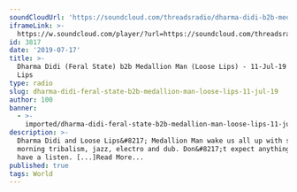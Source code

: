 ```yaml
---
soundCloudUrl: 'https://soundcloud.com/threadsradio/dharma-didi-b2b-medallion-man-11-jul-19'
iframeLink: >-
  https://w.soundcloud.com/player/?url=https://soundcloud.com/threadsradio/dharma-didi-b2b-medallion-man-11-jul-19&color=00aabb&auto_play=false&hide_related=false&show_comments=true&show_user=true&show_reposts=false
id: 3817
date: '2019-07-17'
title: >-
  Dharma Didi (Feral State) b2b Medallion Man (Loose Lips) - 11-Jul-19 - Loose
  Lips
type: radio
slug: dharma-didi-feral-state-b2b-medallion-man-loose-lips-11-jul-19
author: 100
banner:
  - >-
    imported/dharma-didi-feral-state-b2b-medallion-man-loose-lips-11-jul-19/image3817.jpeg
description: >-
  Dharma Didi and Loose Lips&#8217; Medallion Man wake us all up with some early
  morning tribalism, jazz, electro and dub. Don&#8217;t expect anything, just
  have a listen. [...]Read More...
published: true
tags: World
---
```

